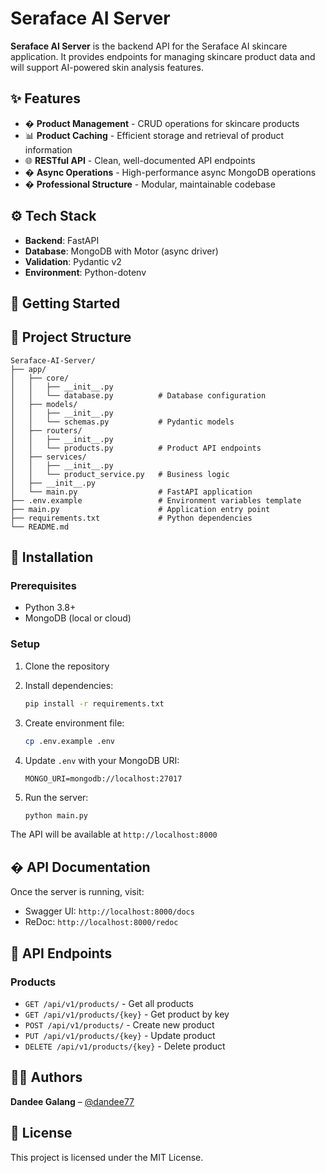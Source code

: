 # Seraface AI Server

**Seraface AI Server** is the backend API for the Seraface AI skincare application. It provides endpoints for managing skincare product data and will support AI-powered skin analysis features.

## ✨ Features

- � **Product Management** - CRUD operations for skincare products
- 📊 **Product Caching** - Efficient storage and retrieval of product information
- 🌐 **RESTful API** - Clean, well-documented API endpoints
- � **Async Operations** - High-performance async MongoDB operations
- � **Professional Structure** - Modular, maintainable codebase

## ⚙️ Tech Stack

- **Backend**: FastAPI
- **Database**: MongoDB with Motor (async driver)
- **Validation**: Pydantic v2
- **Environment**: Python-dotenv

## 🚀 Getting Started

## 📁 Project Structure

```
Seraface-AI-Server/
├── app/
│   ├── core/
│   │   ├── __init__.py
│   │   └── database.py          # Database configuration
│   ├── models/
│   │   ├── __init__.py
│   │   └── schemas.py           # Pydantic models
│   ├── routers/
│   │   ├── __init__.py
│   │   └── products.py          # Product API endpoints
│   ├── services/
│   │   ├── __init__.py
│   │   └── product_service.py   # Business logic
│   ├── __init__.py
│   └── main.py                  # FastAPI application
├── .env.example                 # Environment variables template
├── main.py                      # Application entry point
├── requirements.txt             # Python dependencies
└── README.md
```

## 🚀 Installation

### Prerequisites

- Python 3.8+
- MongoDB (local or cloud)

### Setup

1. Clone the repository
2. Install dependencies:

   ```bash
   pip install -r requirements.txt
   ```

3. Create environment file:

   ```bash
   cp .env.example .env
   ```

4. Update `.env` with your MongoDB URI:

   ```
   MONGO_URI=mongodb://localhost:27017
   ```

5. Run the server:
   ```bash
   python main.py
   ```

The API will be available at `http://localhost:8000`

## � API Documentation

Once the server is running, visit:

- Swagger UI: `http://localhost:8000/docs`
- ReDoc: `http://localhost:8000/redoc`

## 🔗 API Endpoints

### Products

- `GET /api/v1/products/` - Get all products
- `GET /api/v1/products/{key}` - Get product by key
- `POST /api/v1/products/` - Create new product
- `PUT /api/v1/products/{key}` - Update product
- `DELETE /api/v1/products/{key}` - Delete product

## 🧑‍💻 Authors

**Dandee Galang** – [@dandee77](https://github.com/dandee77)

## 📄 License

This project is licensed under the MIT License.
